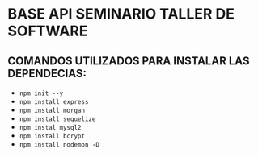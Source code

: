 # BASE API SEMINARIO TALLER DE SOFTWARE
## COMANDOS UTILIZADOS PARA INSTALAR LAS DEPENDECIAS:
- ```npm init --y```
- ```npm install express```
- ```npm install morgan```
- ```npm install sequelize```
- ```npm instal mysql2```
- ```npm install bcrypt```
- ```npm install nodemon -D```
